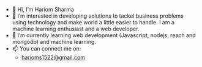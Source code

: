 - 👋 Hi, I’m Hariom Sharma
- 👀 I’m interested in developing solutions to tackel business problems using technology and make world a little easier to handle. I am a machine learning enthusiast and a web developer.
- 🌱 I’m currently learning web development (Javascript, nodejs, reach and mongodb) and machine learning.
- 📫 You can connect me on:
   * harioms1522@gmail.com

<!---
harioms1522/harioms1522 is a ✨ special ✨ repository because its `README.md` (this file) appears on your GitHub profile.
You can click the Preview link to take a look at your changes.
--->
